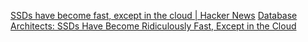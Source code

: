 
[SSDs have become fast, except in the cloud | Hacker News](https://news.ycombinator.com/item?id=39443679)
[Database Architects: SSDs Have Become Ridiculously Fast, Except in the Cloud](https://databasearchitects.blogspot.com/2024/02/ssds-have-become-ridiculously-fast.html)
